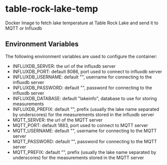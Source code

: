 # table-rock-lake-temp

Docker Image to fetch lake temperature at Table Rock Lake and send it to MQTT or Influxdb

## Environment Variables

The following environment variables are used to configure the container:

-   INFLUXDB_SERVER: the url of the influxdb server
-   INFLUXDB_PORT: default 8086, port used to connect to influxdb server
-   INFLUXDB_USERNAME: default "", username for connecting to the influxdb server
-   INFLUXDB_PASSWORD: default "", password for connecting to the influxdb server
-   INFLUXDB_DATABASE: default "lakeinfo", database to use for storing measurements
-   INFLUXDB_PREFIX: default "", prefix (usually the lake name separated by underscores) for the measurements stored in the influxdb server
-   MQTT_SERVER: the url of the MQTT server
-   MQTT_PORT: default 1883, port used to connect to MQTT server
-   MQTT_USERNAME: default "", username for connecting to the MQTT server
-   MQTT_PASSWORD: default "", password for connecting to the MQTT server
-   MQTT_PREFIX: default "", prefix (usually the lake name separated by underscores) for the measurements stored in the MQTT server
